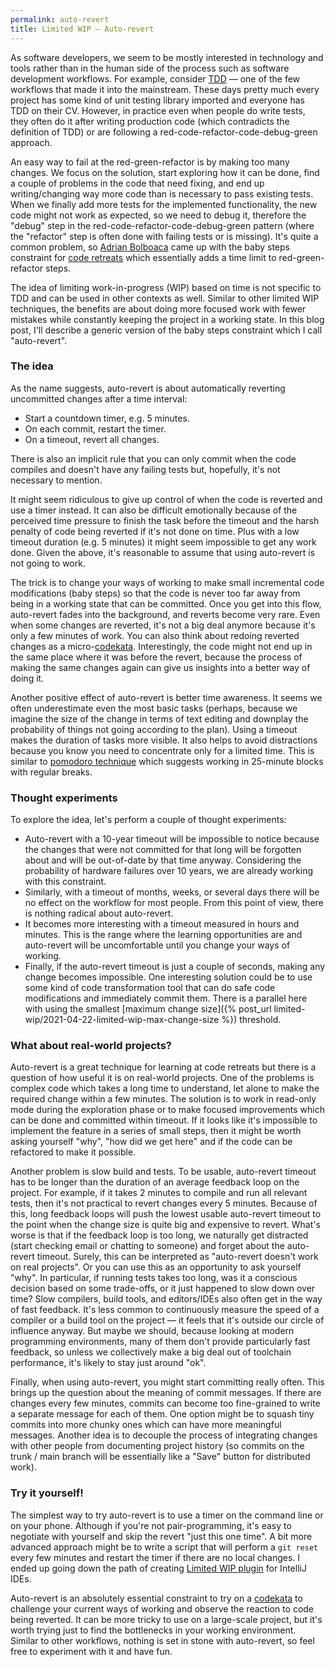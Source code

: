 ```yaml
---
permalink: auto-revert
title: Limited WIP — Auto-revert
---
```


As software developers, we seem to be mostly interested in technology and tools rather than in the human side of the process such as software development workflows. For example, consider [TDD] — one of the few workflows that made it into the mainstream. These days pretty much every project has some kind of unit testing library imported and everyone has TDD on their CV. However, in practice even when people do write tests, they often do it after writing production code (which contradicts the definition of TDD) or are following a red-code-refactor-code-debug-green approach.

An easy way to fail at the red-green-refactor is by making too many changes. We focus on the solution, start exploring how it can be done, find a couple of problems in the code that need fixing, and end up writing/changing way more code than is necessary to pass existing tests. When we finally add more tests for the implemented functionality, the new code might not work as expected, so we need to debug it, therefore the "debug" step in the red-code-refactor-code-debug-green pattern (where the "refactor" step is often done with failing tests or is missing). It's quite a common problem, so [Adrian Bolboaca] came up with the baby steps constraint for [code retreats] which essentially adds a time limit to red-green-refactor steps.

The idea of limiting work-in-progress (WIP) based on time is not specific to TDD and can be used in other contexts as well. Similar to other limited WIP techniques, the benefits are about doing more focused work with fewer mistakes while constantly keeping the project in a working state. In this blog post, I'll describe a generic version of the baby steps constraint which I call "auto-revert".


### The idea
As the name suggests, auto-revert is about automatically reverting uncommitted changes after a time interval:
- Start a countdown timer, e.g. 5 minutes.
- On each commit, restart the timer. 
- On a timeout, revert all changes.

There is also an implicit rule that you can only commit when the code compiles and doesn't have any failing tests but, hopefully, it's not necessary to mention.

It might seem ridiculous to give up control of when the code is reverted and use a timer instead. It can also be difficult emotionally because of the perceived time pressure to finish the task before the timeout and the harsh penalty of code being reverted if it's not done on time. Plus with a low timeout duration (e.g. 5 minutes) it might seem impossible to get any work done. Given the above, it's reasonable to assume that using auto-revert is not going to work.

The trick is to change your ways of working to make small incremental code modifications (baby steps) so that the code is never too far away from being in a working state that can be committed. Once you get into this flow, auto-revert fades into the background, and reverts become very rare. Even when some changes are reverted, it's not a big deal anymore because it's only a few minutes of work. You can also think about redoing reverted changes as a micro-[codekata]. Interestingly, the code might not end up in the same place where it was before the revert, because the process of making the same changes again can give us insights into a better way of doing it. 

Another positive effect of auto-revert is better time awareness. It seems we often underestimate even the most basic tasks (perhaps, because we imagine the size of the change in terms of text editing and downplay the probability of things not going according to the plan). Using a timeout makes the duration of tasks more visible. It also helps to avoid distractions because you know you need to concentrate only for a limited time. This is similar to [pomodoro technique] which suggests working in 25-minute blocks with regular breaks.


### Thought experiments
To explore the idea, let's perform a couple of thought experiments:
- Auto-revert with a 10-year timeout will be impossible to notice because the changes that were not committed for that long will be forgotten about and will be out-of-date by that time anyway. Considering the probability of hardware failures over 10 years, we are already working with this constraint.
- Similarly, with a timeout of months, weeks, or several days there will be no effect on the workflow for most people. From this point of view, there is nothing radical about auto-revert.
- It becomes more interesting with a timeout measured in hours and minutes. This is the range where the learning opportunities are and auto-revert will be uncomfortable until you change your ways of working.
- Finally, if the auto-revert timeout is just a couple of seconds, making any change becomes impossible. One interesting solution could be to use some kind of code transformation tool that can do safe code modifications and immediately commit them. There is a parallel here with using the smallest [maximum change size]({% post_url limited-wip/2021-04-22-limited-wip-max-change-size %}) threshold.


### What about real-world projects?
Auto-revert is a great technique for learning at code retreats but there is a question of how useful it is on real-world projects. One of the problems is complex code which takes a long time to understand, let alone to make the required change within a few minutes. The solution is to work in read-only mode during the exploration phase or to make focused improvements which can be done and committed within timeout. If it looks like it's impossible to implement the feature in a series of small steps, then it might be worth asking yourself "why", "how did we get here" and if the code can be refactored to make it possible.

Another problem is slow build and tests. To be usable, auto-revert timeout has to be longer than the duration of an average feedback loop on the project. For example, if it takes 2 minutes to compile and run all relevant tests, then it's not practical to revert changes every 5 minutes. Because of this, long feedback loops will push the lowest usable auto-revert timeout to the point when the change size is quite big and expensive to revert. What's worse is that if the feedback loop is too long, we naturally get distracted (start checking email or chatting to someone) and forget about the auto-revert timeout. Surely, this can be interpreted as "auto-revert doesn't work on real projects". Or you can use this as an opportunity to ask yourself "why". In particular, if running tests takes too long, was it a conscious decision based on some trade-offs, or it just happened to slow down over time? Slow compilers, build tools, and editors/IDEs also often get in the way of fast feedback. It's less common to continuously measure the speed of a compiler or a build tool on the project — it feels that it's outside our circle of influence anyway. But maybe we should, because looking at modern programming environments, many of them don't provide particularly fast feedback, so unless we collectively make a big deal out of toolchain performance, it's likely to stay just around "ok".

Finally, when using auto-revert, you might start committing really often. This brings up the question about the meaning of commit messages. If there are changes every few minutes, commits can become too fine-grained to write a separate message for each of them. One option might be to squash tiny commits into more chunky ones which can have more meaningful messages. Another idea is to decouple the process of integrating changes with other people from documenting project history (so commits on the trunk / main branch will be essentially like a "Save" button for distributed work).


### Try it yourself!
The simplest way to try auto-revert is to use a timer on the command line or on your phone. Although if you're not pair-programming, it's easy to negotiate with yourself and skip the revert "just this one time". A bit more advanced approach might be to write a script that will perform a `git reset` every few minutes and restart the timer if there are no local changes. I ended up going down the path of creating [Limited WIP plugin] for IntelliJ IDEs.

Auto-revert is an absolutely essential constraint to try on a [codekata] to challenge your current ways of working and observe the reaction to code being reverted. It can be more tricky to use on a large-scale project, but it's worth trying just to find the bottlenecks in your working environment. Similar to other workflows, nothing is set in stone with auto-revert, so feel free to experiment with it and have fun.


[TDD]: http://wiki.c2.com/?TestDrivenDevelopment
[Limited WIP plugin]: https://github.com/dkandalov/limited-wip
[Adrian Bolboaca]: https://twitter.com/adibolb
[code retreats]: https://www.coderetreat.org
[codekata]: http://codekata.com
[pomodoro technique]: https://en.wikipedia.org/wiki/Pomodoro_Technique
